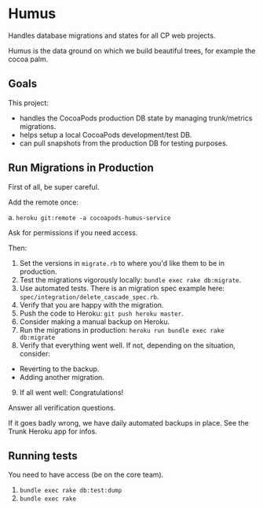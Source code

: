 Humus
=====

Handles database migrations and states for all CP web projects.

Humus is the data ground on which we build beautiful trees, for example the cocoa palm.

Goals
-----

This project:

* handles the CocoaPods production DB state by managing trunk/metrics migrations.
* helps setup a local CocoaPods development/test DB.
* can pull snapshots from the production DB for testing purposes.

Run Migrations in Production
----------------------------

First of all, be super careful.

Add the remote once:

a. `heroku git:remote -a cocoapods-humus-service`

Ask for permissions if you need access.

Then:

1. Set the versions in `migrate.rb` to where you'd like them to be in production.
2. Test the migrations vigorously locally: `bundle exec rake db:migrate`.
3. Use automated tests. There is an migration spec example here: `spec/integration/delete_cascade_spec.rb`.
4. Verify that you are happy with the migration.
5. Push the code to Heroku: `git push heroku master`.
6. Consider making a manual backup on Heroku.
7. Run the migrations in production: `heroku run bundle exec rake db:migrate`
8. Verify that everything went well. If not, depending on the situation, consider:
  * Reverting to the backup.
  * Adding another migration.
9. If all went well: Congratulations!

Answer all verification questions.

If it goes badly wrong, we have daily automated backups in place.
See the Trunk Heroku app for infos.

Running tests
-------------

You need to have access (be on the core team).

1. `bundle exec rake db:test:dump`
2. `bundle exec rake`